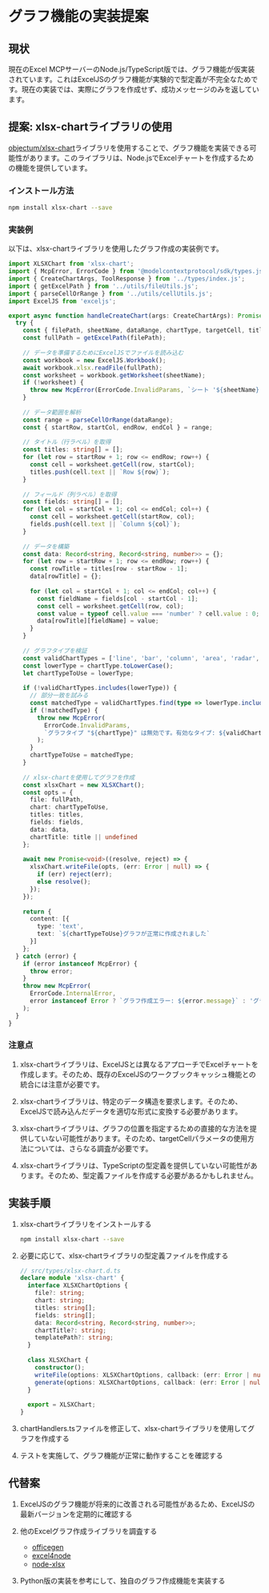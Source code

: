 # グラフ機能の実装提案

## 現状

現在のExcel MCPサーバーのNode.js/TypeScript版では、グラフ機能が仮実装されています。これはExcelJSのグラフ機能が実験的で型定義が不完全なためです。現在の実装では、実際にグラフを作成せず、成功メッセージのみを返しています。

## 提案: xlsx-chartライブラリの使用

[objectum/xlsx-chart](https://github.com/objectum/xlsx-chart)ライブラリを使用することで、グラフ機能を実装できる可能性があります。このライブラリは、Node.jsでExcelチャートを作成するための機能を提供しています。

### インストール方法

```bash
npm install xlsx-chart --save
```

### 実装例

以下は、xlsx-chartライブラリを使用したグラフ作成の実装例です。

```typescript
import XLSXChart from 'xlsx-chart';
import { McpError, ErrorCode } from '@modelcontextprotocol/sdk/types.js';
import { CreateChartArgs, ToolResponse } from '../types/index.js';
import { getExcelPath } from '../utils/fileUtils.js';
import { parseCellOrRange } from '../utils/cellUtils.js';
import ExcelJS from 'exceljs';

export async function handleCreateChart(args: CreateChartArgs): Promise<ToolResponse> {
  try {
    const { filePath, sheetName, dataRange, chartType, targetCell, title, xAxis, yAxis } = args;
    const fullPath = getExcelPath(filePath);
    
    // データを準備するためにExcelJSでファイルを読み込む
    const workbook = new ExcelJS.Workbook();
    await workbook.xlsx.readFile(fullPath);
    const worksheet = workbook.getWorksheet(sheetName);
    if (!worksheet) {
      throw new McpError(ErrorCode.InvalidParams, `シート '${sheetName}' が見つかりません`);
    }
    
    // データ範囲を解析
    const range = parseCellOrRange(dataRange);
    const { startRow, startCol, endRow, endCol } = range;
    
    // タイトル（行ラベル）を取得
    const titles: string[] = [];
    for (let row = startRow + 1; row <= endRow; row++) {
      const cell = worksheet.getCell(row, startCol);
      titles.push(cell.text || `Row ${row}`);
    }
    
    // フィールド（列ラベル）を取得
    const fields: string[] = [];
    for (let col = startCol + 1; col <= endCol; col++) {
      const cell = worksheet.getCell(startRow, col);
      fields.push(cell.text || `Column ${col}`);
    }
    
    // データを構築
    const data: Record<string, Record<string, number>> = {};
    for (let row = startRow + 1; row <= endRow; row++) {
      const rowTitle = titles[row - startRow - 1];
      data[rowTitle] = {};
      
      for (let col = startCol + 1; col <= endCol; col++) {
        const fieldName = fields[col - startCol - 1];
        const cell = worksheet.getCell(row, col);
        const value = typeof cell.value === 'number' ? cell.value : 0;
        data[rowTitle][fieldName] = value;
      }
    }
    
    // グラフタイプを検証
    const validChartTypes = ['line', 'bar', 'column', 'area', 'radar', 'scatter', 'pie'];
    const lowerType = chartType.toLowerCase();
    let chartTypeToUse = lowerType;
    
    if (!validChartTypes.includes(lowerType)) {
      // 部分一致を試みる
      const matchedType = validChartTypes.find(type => lowerType.includes(type));
      if (!matchedType) {
        throw new McpError(
          ErrorCode.InvalidParams,
          `グラフタイプ "${chartType}" は無効です。有効なタイプ: ${validChartTypes.join(', ')}`
        );
      }
      chartTypeToUse = matchedType;
    }
    
    // xlsx-chartを使用してグラフを作成
    const xlsxChart = new XLSXChart();
    const opts = {
      file: fullPath,
      chart: chartTypeToUse,
      titles: titles,
      fields: fields,
      data: data,
      chartTitle: title || undefined
    };
    
    await new Promise<void>((resolve, reject) => {
      xlsxChart.writeFile(opts, (err: Error | null) => {
        if (err) reject(err);
        else resolve();
      });
    });
    
    return {
      content: [{
        type: 'text',
        text: `${chartTypeToUse}グラフが正常に作成されました`
      }]
    };
  } catch (error) {
    if (error instanceof McpError) {
      throw error;
    }
    throw new McpError(
      ErrorCode.InternalError,
      error instanceof Error ? `グラフ作成エラー: ${error.message}` : 'グラフ作成中に不明なエラーが発生しました'
    );
  }
}
```

### 注意点

1. xlsx-chartライブラリは、ExcelJSとは異なるアプローチでExcelチャートを作成します。そのため、既存のExcelJSのワークブックキャッシュ機能との統合には注意が必要です。

2. xlsx-chartライブラリは、特定のデータ構造を要求します。そのため、ExcelJSで読み込んだデータを適切な形式に変換する必要があります。

3. xlsx-chartライブラリは、グラフの位置を指定するための直接的な方法を提供していない可能性があります。そのため、targetCellパラメータの使用方法については、さらなる調査が必要です。

4. xlsx-chartライブラリは、TypeScriptの型定義を提供していない可能性があります。そのため、型定義ファイルを作成する必要があるかもしれません。

## 実装手順

1. xlsx-chartライブラリをインストールする
   ```bash
   npm install xlsx-chart --save
   ```

2. 必要に応じて、xlsx-chartライブラリの型定義ファイルを作成する
   ```typescript
   // src/types/xlsx-chart.d.ts
   declare module 'xlsx-chart' {
     interface XLSXChartOptions {
       file?: string;
       chart: string;
       titles: string[];
       fields: string[];
       data: Record<string, Record<string, number>>;
       chartTitle?: string;
       templatePath?: string;
     }
     
     class XLSXChart {
       constructor();
       writeFile(options: XLSXChartOptions, callback: (err: Error | null) => void): void;
       generate(options: XLSXChartOptions, callback: (err: Error | null, data: Buffer) => void): void;
     }
     
     export = XLSXChart;
   }
   ```

3. chartHandlers.tsファイルを修正して、xlsx-chartライブラリを使用してグラフを作成する

4. テストを実施して、グラフ機能が正常に動作することを確認する

## 代替案

1. ExcelJSのグラフ機能が将来的に改善される可能性があるため、ExcelJSの最新バージョンを定期的に確認する

2. 他のExcelグラフ作成ライブラリを調査する
   - [officegen](https://github.com/Ziv-Barber/officegen)
   - [excel4node](https://github.com/natergj/excel4node)
   - [node-xlsx](https://github.com/mgcrea/node-xlsx)

3. Python版の実装を参考にして、独自のグラフ作成機能を実装する